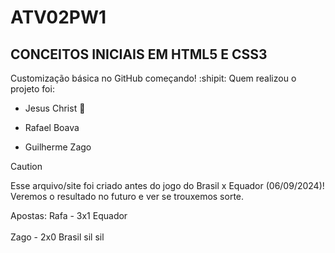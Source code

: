 # ATV02PW1
## CONCEITOS INICIAIS EM HTML5 E CSS3
Customização básica no GitHub começando! :shipit:
Quem realizou o projeto foi:
- Jesus Christ :pray:
* Rafael Boava
+ Guilherme Zago

> [!CAUTION]
> Esse arquivo/site foi criado antes do jogo do Brasil x Equador (06/09/2024)! Veremos o resultado no futuro e ver se trouxemos sorte.

Apostas: 
  Rafa - 3x1 Equador <br> <br>
  Zago - 2x0 Brasil sil sil 
